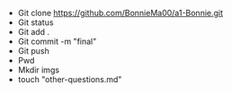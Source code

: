 * Git clone https://github.com/BonnieMa00/a1-Bonnie.git
* Git status
* Git add .
* Git commit -m "final"
* Git push
* Pwd
* Mkdir imgs
* touch "other-questions.md"
